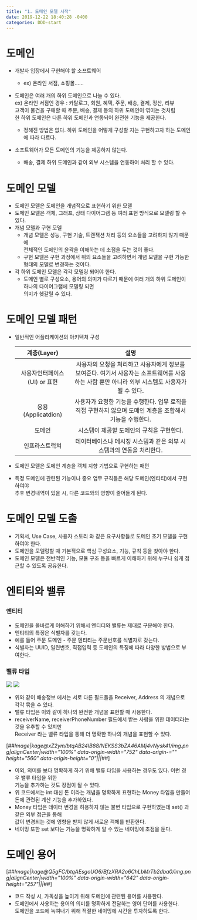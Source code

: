 ```yaml
---
title: "1. 도메인 모델 시작"
date: 2019-12-22 18:40:28 -0400
categories: DDD-start
---
```


# 도메인

-   개발자 입장에서 구현해야 할 소프트웨어
    -   ex) 온라인 서점, 쇼핑몰……
-   도메인은 여러 개의 하위 도메인으로 나눌 수 있다.  
    ex) 온라인 서점인 경우 : 카탈로그, 회원, 혜택, 주문, 배송, 결제, 정산, 리뷰  
    고객이 물건을 구매할 때 주문, 배송, 결제 등의 하위 도메인이 엮이는 것처럼  
    한 하위 도메인은 다른 하위 도메인과 연동되어 완전한 기능을 제공한다.
    
    -   정해진 방법은 없다. 하위 도메인을 어떻게 구성할 지는 구현하고자 하는 도메인에 따라 다르다.
-   소프트웨어가 모든 도메인의 기능을 제공하지 않는다.
    
    -   배송, 결제 하위 도메인과 같이 외부 시스템을 연동하여 처리 할 수 있다.

# 도메인 모델

-   도메인 모델은 도메인을 개념적으로 표현하기 위한 모델
-   도메인 모델은 객체, 그래프, 상태 다이어그램 등 여러 표현 방식으로 모델링 할 수 있다.
-   개념 모델과 구현 모델
    -   개념 모델은 성능, 구현 기술, 트랜잭션 처리 등의 요소들을 고려하지 않기 때문에  
        전체적인 도메인의 윤곽을 이해하는 데 초점을 두는 것이 좋다.
    -   구현 모델은 구현 과정에서 위의 요소들을 고려하면서 개념 모델을 구현 가능한 형태의 모델로 변경하는 것이다.
-   각 하위 도메인 모델은 각각 모델링 되어야 한다.
    -   도메인 별로 구성요소, 용어의 의미가 다르기 때문에 여러 개의 하위 도메인이 하나의 다이어그램에 모델링 되면  
        의미가 헷갈릴 수 있다.

# 도메인 모델 패턴

-   일반적인 어플리케이션의 아키텍처 구성
    
    | 계층(Layer) | 설명 |
    | :-: | :-: |
    | 사용자인터페이스(UI) or 표현 | 사용자의 요청을 처리하고 사용자에게 정보를 보여준다. 여기서 사용자는 소프트웨어를 사용하는 사람 뿐만 아니라 외부 시스템도 사용자가 될 수 있다. |
    | 응용(Applicatdion) | 사용자가 요청한 기능을 수행한다. 업무 로직을 직접 구현하지 않으며 도메인 계층을 조합해서 기능을 수행한다. |
    | 도메인 | 시스템이 제공할 도메인의 규칙을 구현한다. |
    | 인프라스트럭쳐 | 데이터베이스나 메시징 시스템과 같은 외부 시스템과의 연동을 처리한다. |
    
-   도메인 모델은 도메인 계층을 객체 지향 기법으로 구현하는 패턴
    
-   특정 도메인에 관련된 기능이나 중요 업무 규칙들은 해당 도메인(엔티티)에서 구현하여야  
    추후 변경내역이 있을 시, 다른 코드와의 영향이 줄어들게 된다.
    

# 도메인 모델 도출

-   기획서, Use Case, 사용자 스토리 와 같은 요구사항들로 도메인 초기 모델을 구현하여야 한다.
-   도메인을 모델링할 때 기본적으로 핵심 구성요소, 기능, 규칙 등을 찾아야 한다.
-   도메인 모델은 전반적인 기능, 모듈 구조 등을 빠르게 이해하기 위해 누구나 쉽게 접근할 수 있도록 공유한다.

# 엔티티와 밸류

### 엔티티

-   도메인을 올바르게 이해하기 위해서 엔티티와 밸류는 제대로 구분해야 한다.   
-   엔티티의 특징은 식별자를 갖는다.
-   예를 들어 주문 도메인 - 주문 엔티티는 주문번호를 식별자로 갖는다.
-   식별자는 UUID, 일련번호, 직접입력 등 도메인의 특징에 따라 다양한 방법으로 부여한다.
    
### 밸류 타입
   ![](https://k.kakaocdn.net/dn/b8W9kl/btqAE7iK1sR/iHDfosimqKRDuQsOzrLC40/img.png)
    ![](https://k.kakaocdn.net/dn/SHP9r/btqACZzqBGU/Ci8KMAEK09KKwtXEzIyIf0/img.png)
    
-   위와 같이 배송정보 에서는 서로 다른 필드들을 Receiver, Address 의 개념으로 각각 묶을 수 있다.
-   밸류 타입은 이와 같이 하나의 완전한 개념을 표현할 때 사용한다.
-   receiverName, receiverPhoneNumber 필드에서 받는 사람을 위한 데이터라는 것을 유추할 수 있지만  
    Receiver 라는 밸류 타입을 통해 더 명확한 하나의 개념을 표현할 수 있다.
    

[##_Image|kage@xZ2ym/btqAB24IB88/NEKSS3bZA46AMj4vNysk41/img.png|alignCenter|width="100%" data-origin-width="752" data-origin-="" height="560" data-origin-height="0"|||_##]

-   이외, 의미를 보다 명확하게 하기 위해 밸류 타입을 사용하는 경우도 있다. 이런 경우 밸류 타입을 위한  
    기능을 추가하는 것도 장점이 될 수 있다.
-   위 코드에서는 int 대신 돈 이라는 개념을 명확하게 표현하는 Money 타입을 만들어  
    돈에 관련된 계산 기능을 추가하였다.
-   Money 타입은 데이터 변경을 허용하지 않는 불변 타입으로 구현하였는데 set() 과 같은 외부 접근을 통해  
    값이 변경되는 것에 영향을 받지 않게 새로운 객체를 반환한다.
-   네이밍 또한 set 보다는 기능을 명확하게 알 수 있는 네이밍에 초점을 둔다.

# 도메인 용어

[##_Image|kage@Q5gFC/btqAEsgoUO6/BfzXRA2o6ChLbMrTb2dba0/img.png|alignCenter|width="100%" data-origin-width="642" data-origin-height="257"|||_##]

-   코드 작성 시, 가독성을 높이기 위해 도메인에 관련된 용어를 사용한다.
-   도메인에서 사용하는 용어의 의미를 명확하게 전달하는 영어 단어를 사용한다.  
    도메인을 코드에 녹여내기 위해 적절한 네이밍에 시간을 투자하도록 한다.
